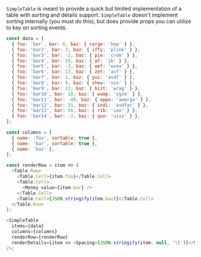 `SimpleTable` is meant to provide a quick but limited implementation of a table with sorting and details support. `SimpleTable` doesn't implement sorting internally (you must do this), but does provide props you can utilize to key on sorting events.

```javascript
const data = [
  { foo: 'bar', bar: 0, baz: { corge: 'bop' } },
  { foo: 'bar2', bar: 3, baz: { iffy: 'plink' } },
  { foo: 'bar3', bar: -2, baz: { pie: 'crom' } },
  { foo: 'bar4', bar: 20, baz: { af: 'ib' } },
  { foo: 'bar5', bar: -3, baz: { wef: 'wvew' } },
  { foo: 'bar6', bar: 22, baz: { zet: 'avf' } },
  { foo: 'bar7', bar: 1, baz: { yui: 'asdf' } },
  { foo: 'bar8', bar: 9, baz: { shew: 'vzx' } },
  { foo: 'bar9', bar: 13, baz: { bizt: 'wrag' } },
  { foo: 'bar10', bar: 18, baz: { wump: 'zgze' } },
  { foo: 'bar11', bar: -88, baz: { oppo: 'awerga' } },
  { foo: 'bar12', bar: 31, baz: { indi: 'asdfac' } },
  { foo: 'bar13', bar: 56, baz: { rib: 'ioo' } },
  { foo: 'bar14', bar: -2, baz: { quo: 'uiio' } },
];

const columns = [
  { name: 'foo', sortable: true },
  { name: 'bar', sortable: true },
  { name: 'baz' },
];

const renderRow = item => (
  <Table.Row>
    <Table.Cell>{item.foo}</Table.Cell>
    <Table.Cell>
      <Money value={item.bar} />
    </Table.Cell>
    <Table.Cell>{JSON.stringify(item.baz)}</Table.Cell>
  </Table.Row>
);

<SimpleTable
  items={data}
  columns={columns}
  renderRow={renderRow}
  renderDetails={item => <Spacing>{JSON.stringify(item, null, '\t')}</Spacing>}
/>;
```
